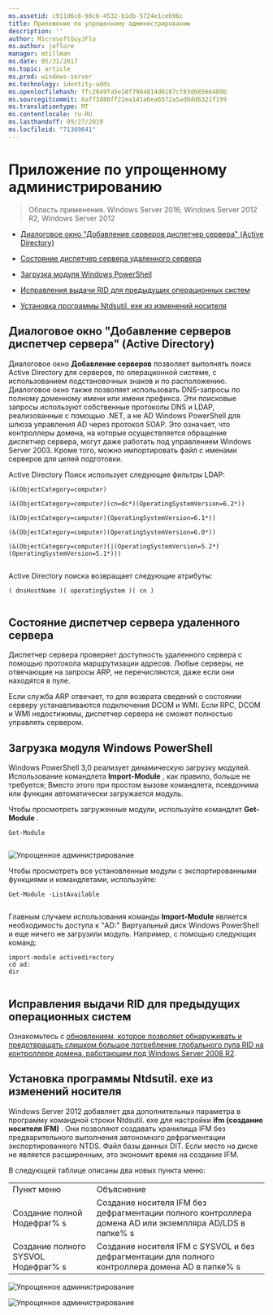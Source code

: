 ```yaml
---
ms.assetid: c911d6c6-98c6-4532-b1db-5724e1ceb96c
title: Приложение по упрощенному администрированию
description: ''
author: MicrosoftGuyJFlo
ms.author: joflore
manager: mtillman
ms.date: 05/31/2017
ms.topic: article
ms.prod: windows-server
ms.technology: identity-adds
ms.openlocfilehash: ffc2849fa5e18f7984814d6187cf83d68566409b
ms.sourcegitcommit: 6aff3d88ff22ea141a6ea6572a5ad8dd6321f199
ms.translationtype: MT
ms.contentlocale: ru-RU
ms.lasthandoff: 09/27/2019
ms.locfileid: "71369641"
---
```

# <a name="simplified-administration-appendix"></a>Приложение по упрощенному администрированию

>Область применения. Windows Server 2016, Windows Server 2012 R2, Windows Server 2012

  
-   [Диалоговое окно "Добавление серверов диспетчер сервера" (Active Directory)](../../ad-ds/deploy/Simplified-Administration-Appendix.md#BKMK_AddServers)  
  
-   [Состояние диспетчер сервера удаленного сервера](../../ad-ds/deploy/Simplified-Administration-Appendix.md#BKMK_ServerMgrStatus)  
  
-   [Загрузка модуля Windows PowerShell](../../ad-ds/deploy/Simplified-Administration-Appendix.md#BKMK_PSLoadModule)  
  
-   [Исправления выдачи RID для предыдущих операционных систем](../../ad-ds/deploy/Simplified-Administration-Appendix.md#BKMK_Rid)  
  
-   [Установка программы Ntdsutil. exe из изменений носителя](../../ad-ds/deploy/Simplified-Administration-Appendix.md#BKMK_IFM)  
  
## <a name="BKMK_AddServers"></a>Диалоговое окно "Добавление серверов диспетчер сервера" (Active Directory)  

Диалоговое окно **Добавление серверов** позволяет выполнять поиск Active Directory для серверов, по операционной системе, с использованием подстановочных знаков и по расположению. Диалоговое окно также позволяет использовать DNS-запросы по полному доменному имени или имени префикса. Эти поисковые запросы используют собственные протоколы DNS и LDAP, реализованные с помощью .NET, а не AD Windows PowerShell для шлюза управления AD через протокол SOAP. Это означает, что контроллеры домена, на которые осуществляется обращение диспетчер сервера, могут даже работать под управлением Windows Server 2003. Кроме того, можно импортировать файл с именами серверов для целей подготовки.  
  
Active Directory Поиск использует следующие фильтры LDAP:  
  
```  
(&(ObjectCategory=computer)  
  
(&(ObjectCategory=computer)(cn=dc*)(OperatingSystemVersion=6.2*))  
  
(&(ObjectCategory=computer)(OperatingSystemVersion=6.1*))  
  
(&(ObjectCategory=computer)(OperatingSystemVersion=6.0*))  
  
(&(ObjectCategory=computer)(|(OperatingSystemVersion=5.2*)(OperatingSystemVersion=5.1*)))  
  
```  
  
Active Directory поиска возвращает следующие атрибуты:  
  
```  
( dnsHostName )( operatingSystem )( cn )  
  
```  
  
## <a name="BKMK_ServerMgrStatus"></a>Состояние диспетчер сервера удаленного сервера  
Диспетчер сервера проверяет доступность удаленного сервера с помощью протокола маршрутизации адресов. Любые серверы, не отвечающие на запросы ARP, не перечисляются, даже если они находятся в пуле.  
  
Если служба ARP отвечает, то для возврата сведений о состоянии серверу устанавливаются подключения DCOM и WMI. Если RPC, DCOM и WMI недостижимы, диспетчер сервера не сможет полностью управлять сервером.  
  
## <a name="BKMK_PSLoadModule"></a>Загрузка модуля Windows PowerShell  
Windows PowerShell 3,0 реализует динамическую загрузку модулей. Использование командлета **Import-Module** , как правило, больше не требуется; Вместо этого при простом вызове командлета, псевдонима или функции автоматически загружается модуль.  
  
Чтобы просмотреть загруженные модули, используйте командлет **Get-Module** .  
  
```  
Get-Module  
  
```  
  
![Упрощенное администрирование](media/Simplified-Administration-Appendix/ADDS_PSGetModule.gif)  
  
Чтобы просмотреть все установленные модули с экспортированными функциями и командлетами, используйте:  
  
```  
Get-Module -ListAvailable  
  
```  
  
Главным случаем использования команды **Import-Module** является необходимость доступа к "AD:" Виртуальный диск Windows PowerShell и еще ничего не загрузили модуль. Например, с помощью следующих команд:  
  
```  
import-module activedirectory  
cd ad:  
dir  
  
```  
  
## <a name="BKMK_Rid"></a>Исправления выдачи RID для предыдущих операционных систем  
Ознакомьтесь с [обновлением, которое позволяет обнаруживать и предотвращать слишком большое потребление глобального пула RID на контроллере домена, работающем под Windows Server 2008 R2](https://support.microsoft.com/kb/2618669).  
  
## <a name="BKMK_IFM"></a>Установка программы Ntdsutil. exe из изменений носителя  
Windows Server 2012 добавляет два дополнительных параметра в программу командной строки Ntdsutil. exe для настройки **ifm (создание носителя IFM)** . Они позволяют создавать хранилища IFM без предварительного выполнения автономного дефрагментации экспортированного NTDS. Файл базы данных DIT. Если место на диске не является расширенным, это экономит время на создание IFM.  
  
В следующей таблице описаны два новых пункта меню:  
  
|||  
|-|-|  
|Пункт меню|Объяснение|  
|Создание полной Нодефраг% s|Создание носителя IFM без дефрагментации полного контроллера домена AD или экземпляра AD/LDS в папке% s|  
|Создание полного SYSVOL Нодефраг% s|Создание носителя IFM с SYSVOL и без дефрагментации для полного контроллера домена AD в папке% s|  
  
![Упрощенное администрирование](media/Simplified-Administration-Appendix/ADDS_PSIFM.png)  
  
![Упрощенное администрирование](media/Simplified-Administration-Appendix/ADDS_PSIFMComplete.gif)  
  


